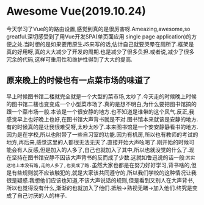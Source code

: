 # Awesome Vue(2019.10.24)

今天学习了Vue的的路由设置,感觉到真的是很厉害呀.Ameazing,awesome,so greatful.深切感受到了用Vue开发SPA(单页面应用 single page application)的方便之处.当时想的是如果要用原生JS来写的话,估计自己就要哭晕在厕所了.框架是真的好用呀,真的大大减少了开发的周期.也是减少了很多负担.或者说,减少了很多冗余的代码,这样可重用性和维护性得到了大大的提高.

## 原来晚上的时候也有一点菜市场的味道了

早上时候图书馆二楼就完全就是一个大型的菜市场,太吵了.今天走的时候晚上时候的图书馆二楼也变变成一个小型菜市场了.真的是想不明白,为什么要把图书馆搞的跟一个菜市场一般.本该是一个很安静的地方.也不知道是谁带的这个风气.反正,我感觉早上也好晚上也好,在图书馆大声背书就是不对.图书馆本来就该是安静的地方.有的时候真的是让我很难受呀,太吵太吵了.本来图书馆是一个安安静静看书的地方.因为是在学校,所以也附带了一些自习室的功能.因为有机房,所以也有教师的考试的地方,再后来,感觉这里的人都很无法无天了.直接开始大声吆喝了.刚开始的时候可能会有人反感,但是加入的人多了,自己也就加入了其中,所以也就没觉的什么了.现在坚持在图书馆安静不因该大声背书的反而成了少数.这就如鲁迅说的话一般:`其实这地上本没有路,走的人多了,也变成了路.`虽然大家也都是在努力好好学习,背书啥的,但是有些规则就不应该触犯的,就是大家该共同遵守的,所以我们学校的这种情况让我很是疑惑.我想他们应该也知道,不该大声说话的规则,但是看到又别人在大声背书,所以也觉得没有什么,渐渐的也就加入了他们.抵触->熟视无睹->加入他们.终究是变成了自己讨厌的人的样子.

